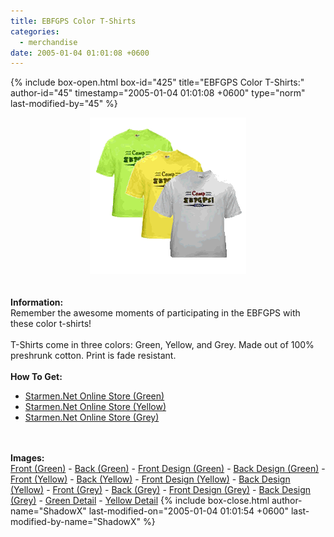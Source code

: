 ```yaml
---
title: EBFGPS Color T-Shirts
categories:
  - merchandise
date: 2005-01-04 01:01:08 +0600
---
```

{% include box-open.html box-id="425" title="EBFGPS Color T-Shirts:" author-id="45" timestamp="2005-01-04 01:01:08 +0600" type="norm" last-modified-by="45" %}
	<center>
	<img src="/merchandise/images/ebfgps_colorts_title.png" border="0" alt="EBFGPS Color T-Shirts" />
	</center>
	<br /><br />
	<b>Information:</b>
	<br />
	Remember the awesome moments of participating in the EBFGPS with these color t-shirts!
	<br /><br />
	T-Shirts come in three colors: Green, Yellow, and Grey. Made out of 100% preshrunk cotton. 
	Print is fade resistant. 
	<br /><br />
	<b>How To Get:</b>
	<br />
	<ul>
	<li><a href="http://www.cafepress.com/starmen.12912313">Starmen.Net Online Store (Green)</a></li>
	<li><a href="http://www.cafepress.com/starmen.12912263">Starmen.Net Online Store (Yellow)</a></li>
	<li><a href="http://www.cafepress.com/starmen.12911750">Starmen.Net Online Store (Grey)</a></li>
	</ul>
	<br /><br />
	<b>Images:</b>
	<br />
	<a href="/merchandise/images/ebfgps_grns_front.jpg">Front (Green)</a> - <a href="/merchandise/images/ebfgps_grns_back.jpg">Back (Green)</a> - <a href="/merchandise/images/ebfgps_grns_fdesign.jpg">Front Design (Green)</a> - 
	<a href="/merchandise/images/ebfgps_grns_bdesign.jpg">Back Design (Green)</a> - <a href="/merchandise/images/ebfgps_ys_front.jpg">Front (Yellow)</a> - <a href="/merchandise/images/ebfgps_ys_back.jpg">Back (Yellow)</a> - 
	<a href="/merchandise/images/ebfgps_ys_fdesign.jpg">Front Design (Yellow)</a> - <a href="/merchandise/images/ebfgps_ys_bdesign.jpg">Back Design (Yellow)</a> - <a href="/merchandise/images/ebfgps_gs_front.jpg">Front (Grey)</a> - 
	<a href="/merchandise/images/ebfgps_gs_back.jpg">Back (Grey)</a> - <a href="/merchandise/images/ebfgps_gs_fdesign.jpg">Front Design (Grey)</a> - <a href="/merchandise/images/ebfgps_gs_bdesign.jpg">Back Design (Grey)</a> - 
	<a href="/merchandise/images/green_detail.jpg">Green Detail</a> - <a href="/merchandise/images/yellow_detail.jpg">Yellow Detail</a>
{% include box-close.html author-name="ShadowX" last-modified-on="2005-01-04 01:01:54 +0600" last-modified-by-name="ShadowX" %}
